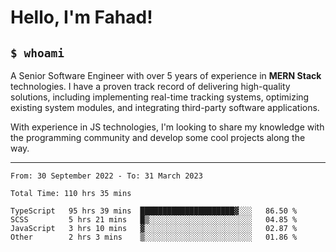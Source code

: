 <h1>Hello, I'm Fahad!</h1>

<h2><code>$ whoami</code></h2>

A Senior Software Engineer with over 5 years of experience in **MERN Stack** technologies. I have a proven track record of delivering high-quality solutions, including implementing real-time tracking systems, optimizing existing system modules, and integrating third-party software applications.

With experience in JS technologies, I'm looking to share my knowledge with the programming community and develop some cool projects along the way.

---

<!--START_SECTION:waka-->

```text
From: 30 September 2022 - To: 31 March 2023

Total Time: 110 hrs 35 mins

TypeScript   95 hrs 39 mins  █████████████████████▓░░░   86.50 %
SCSS         5 hrs 21 mins   █▒░░░░░░░░░░░░░░░░░░░░░░░   04.85 %
JavaScript   3 hrs 10 mins   ▓░░░░░░░░░░░░░░░░░░░░░░░░   02.87 %
Other        2 hrs 3 mins    ▒░░░░░░░░░░░░░░░░░░░░░░░░   01.86 %
```

<!--END_SECTION:waka-->

<!--
**heyFahad/heyFahad** is a ✨ _special_ ✨ repository because its `README.md` (this file) appears on your GitHub profile.

Here are some ideas to get you started:

- 🔭 I’m currently working on ...
- 🌱 I’m currently learning ...
- 👯 I’m looking to collaborate on ...
- 🤔 I’m looking for help with ...
- 💬 Ask me about ...
- 📫 How to reach me: ...
- 😄 Pronouns: ...
- ⚡ Fun fact: ...
-->
